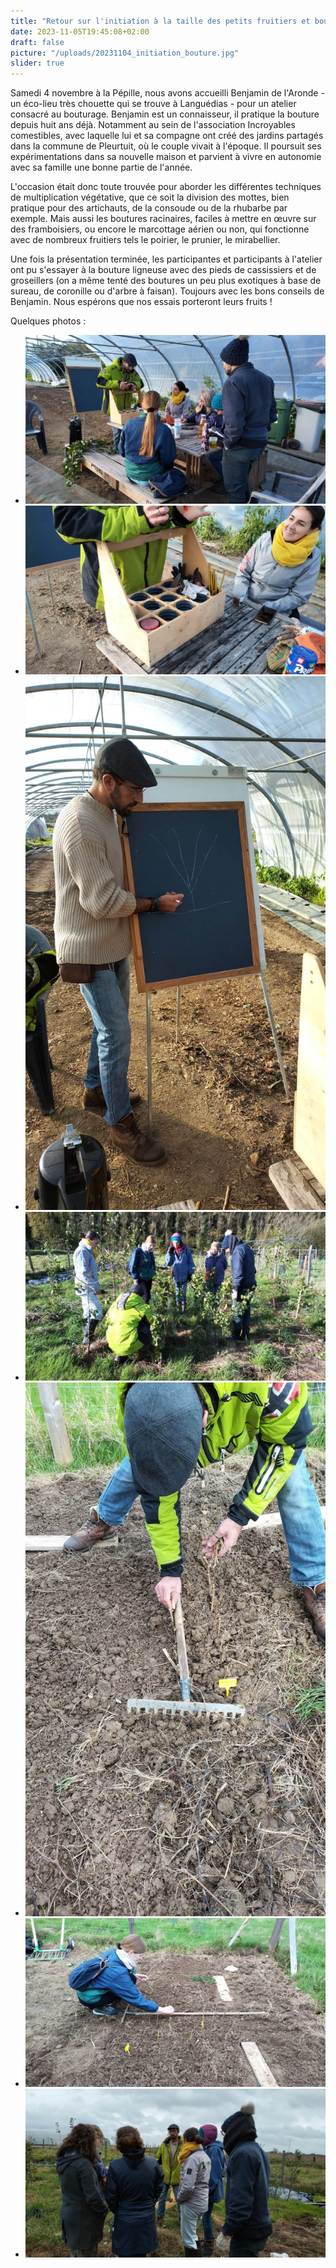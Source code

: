 ```yaml
---
title: "Retour sur l'initiation à la taille des petits fruitiers et bouture'"
date: 2023-11-05T19:45:08+02:00
draft: false
picture: "/uploads/20231104_initiation_bouture.jpg"
slider: true
---
```


Samedi 4 novembre à la Pépille, nous avons accueilli Benjamin de l'Aronde - un éco-lieu très chouette qui se trouve à Languédias - pour un atelier consacré au bouturage. Benjamin est un connaisseur, il pratique la bouture depuis huit ans déjà. Notamment au sein de l'association Incroyables comestibles, avec laquelle lui et sa compagne ont créé des jardins partagés dans la commune de Pleurtuit, où le couple vivait à l'époque. Il poursuit ses expérimentations dans sa nouvelle maison et parvient à vivre en autonomie avec sa famille une bonne partie de l'année.

L'occasion était donc toute trouvée pour aborder les différentes techniques de multiplication végétative, que ce soit la division des mottes, bien pratique pour des artichauts, de la consoude ou de la rhubarbe par exemple. Mais aussi les boutures racinaires, faciles à mettre en œuvre sur des framboisiers, ou encore le marcottage aérien ou non, qui fonctionne avec de nombreux fruitiers tels le poirier, le prunier, le mirabellier.

Une fois la présentation terminée, les participantes et participants à l'atelier ont pu s'essayer à la bouture ligneuse avec des pieds de cassissiers et de groseillers (on a même tenté des boutures un peu plus exotiques à base de sureau, de coronille ou d'arbre à faisan). Toujours avec les bons conseils de Benjamin. Nous espérons que nos essais porteront leurs fruits !

<!--more-->

Quelques photos :

<section class="splide" aria-label="Diaporama initiation bouture">
  <div class="splide__track">
		<ul class="splide__list">
			<li class="splide__slide">
        <img src="IMG_20231104_102427.jpg" alt="Présentation de son kit à bouture par Benjamin : une structure en bois léger composé de cases, pour caler les sécateurs, le petit matériel, et les boutures (dans une moitiée de bouteille en plastique avec de l'eau au fond)">
      </li>
			<li class="splide__slide">
        <img src="IMG_20231104_102434.jpg" alt="Plan rapproché sur le kit à bouture de Benjamin : une structure en bois léger composé de cases, pour caler les sécateurs, le petit matériel, et les boutures (dans une moitiée de bouteille en plastique avec de l'eau au fond)">
      </li>
			<li class="splide__slide">
        <img src="IMG_20231104_102706.jpg" alt="Début de schéma de la coupe de petits fruitiers sur tableau noir">
      </li>
			<li class="splide__slide">
        <img src="IMG_20231104_112651.jpg" alt="Démonstration de coupe de petits fruitiers">
      </li>
			<li class="splide__slide">
        <img src="IMG_20231104_114801.jpg" alt="Implantation des boutures : distance de 5cm sur la ligne, l'épaisseur d'un instrument à désherber entre les lignes (ici, un rateau aide à rester droit)">
      </li>
			<li class="splide__slide">
        <img src="IMG_20231104_121850.jpg" alt="Poursuite de l'implantation des boutures">
      </li>
			<li class="splide__slide">
        <img src="IMG_20231104_121903.jpg" alt="Discussions finales">
      </li>
		</ul>
  </div>
</section>


















